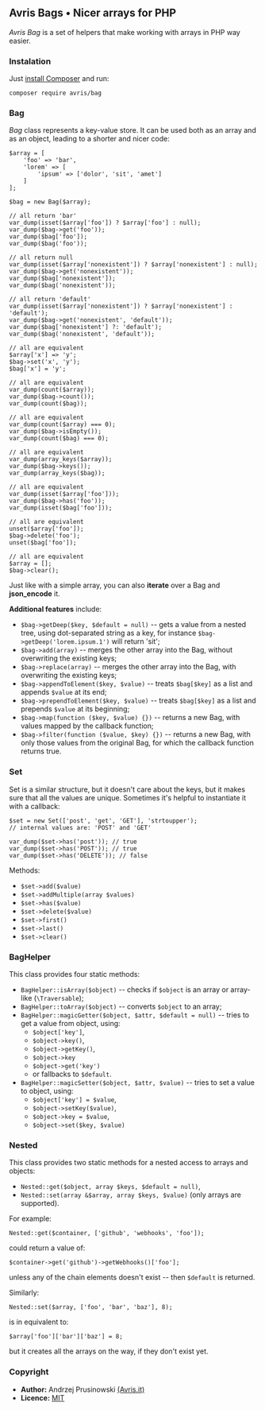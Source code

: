 ## Avris Bags • Nicer arrays for PHP ##

*Avris Bag* is a set of helpers that make working with arrays in PHP way easier.

### Instalation ###

Just [install Composer](https://getcomposer.org/download/) and run:

    composer require avris/bag
    
### Bag ###

*Bag* class represents a key-value store. It can be used both as an array and as an object, leading to a shorter and nicer code:

	$array = [
	    'foo' => 'bar',
	    'lorem' => [
	    	'ipsum' => ['dolor', 'sit', 'amet']
	    ]
	];
	
	$bag = new Bag($array);
	
	// all return 'bar'
	var_dump(isset($array['foo']) ? $array['foo'] : null);
	var_dump($bag->get('foo')); 
	var_dump($bag['foo']); 
	var_dump($bag('foo')); 
	
	// all return null
	var_dump(isset($array['nonexistent']) ? $array['nonexistent'] : null);
	var_dump($bag->get('nonexistent')); 
	var_dump($bag['nonexistent']); 
	var_dump($bag('nonexistent')); 
	
	// all return 'default'
	var_dump(isset($array['nonexistent']) ? $array['nonexistent'] : 'default');
	var_dump($bag->get('nonexistent', 'default')); 
	var_dump($bag['nonexistent'] ?: 'default'); 
	var_dump($bag('nonexistent', 'default')); 

	// all are equivalent
	$array['x'] => 'y';
	$bag->set('x', 'y');
	$bag['x'] = 'y';
	
	// all are equivalent
	var_dump(count($array));
	var_dump($bag->count());
	var_dump(count($bag));

	// all are equivalent
	var_dump(count($array) === 0);
	var_dump($bag->isEmpty());
	var_dump(count($bag) === 0);
	
    // all are equivalent
	var_dump(array_keys($array));
	var_dump($bag->keys());
	var_dump(array_keys($bag));

	// all are equivalent
	var_dump(isset($array['foo']));
	var_dump($bag->has('foo'));
	var_dump(isset($bag['foo']));

	// all are equivalent
    unset($array['foo']);
	$bag->delete('foo');
	unset($bag['foo']);
		
	// all are equivalent
    $array = [];
	$bag->clear();
	
Just like with a simple array, you can also **iterate** over a Bag and **json_encode** it.

**Additional features** include:

 * `$bag->getDeep($key, $default = null)` -- gets a value from a nested tree, using dot-separated string as a key, for instance `$bag->getDeep('lorem.ipsum.1')` will return 'sit';
 * `$bag->add(array)` -- merges the other array into the Bag, without overwriting the existing keys;
 * `$bag->replace(array)` -- merges the other array into the Bag, with overwriting the existing keys;
 * `$bag->appendToElement($key, $value)` -- treats `$bag[$key]` as a list and appends `$value` at its end;
 * `$bag->prependToElement($key, $value)` -- treats `$bag[$key]` as a list and prepends `$value` at its beginning;
 * `$bag->map(function ($key, $value) {})` -- returns a new Bag, with values mapped by the callback function;
 * `$bag->filter(function ($value, $key) {})` -- returns a new Bag, with only those values from the original Bag, for which the callback function returns true.
 
### Set ###

Set is a similar structure, but it doesn't care about the keys, but it makes sure that all the values are unique. Sometimes it's helpful to instantiate it with a callback:

	$set = new Set(['post', 'get', 'GET'], 'strtoupper');
	// internal values are: 'POST' and 'GET'
	
	var_dump($set->has('post')); // true
	var_dump($set->has('POST')); // true
	var_dump($set->has('DELETE')); // false
	
Methods:

* `$set->add($value)`
* `$set->addMultiple(array $values)`
* `$set->has($value)`
* `$set->delete($value)`
* `$set->first()`
* `$set->last()`
* `$set->clear()`

### BagHelper ###

This class provides four static methods:

* `BagHelper::isArray($object)` -- checks if `$object` is an array or array-like (`\Traversable`);
* `BagHelper::toArray($object)` -- converts `$object` to an array;
* `BagHelper::magicGetter($object, $attr, $default = null)` -- tries to get a value from object, using:
	* `$object['key']`,
	* `$object->key()`,
	* `$object->getKey()`,
	* `$object->key`
	* `$object->get('key')`
	* or fallbacks to `$default`.
* `BagHelper::magicSetter($object, $attr, $value)` -- tries to set a value to object, using:
	* `$object['key'] = $value`,
	* `$object->setKey($value)`,
	* `$object->key = $value`,
	* `$object->set($key, $value)`

### Nested ###

This class provides two static methods for a nested access to arrays and objects:

* `Nested::get($object, array $keys, $default = null)`,
* `Nested::set(array &$array, array $keys, $value)` (only arrays are supported).

For example:

	Nested::get($container, ['github', 'webhooks', 'foo']);
	
could return a value of:

	$container->get('github')->getWebhooks()['foo'];
	
unless any of the chain elements doesn't exist -- then `$default` is returned.

Similarly:

	Nested::set($array, ['foo', 'bar', 'baz'], 8);
	
is in equivalent to:

	$array['foo']['bar']['baz'] = 8;
	
but it creates all the arrays on the way, if they don't exist yet.

### Copyright ###

* **Author:** Andrzej Prusinowski [(Avris.it)](https://avris.it)
* **Licence:** [MIT](https://mit.avris.it)
